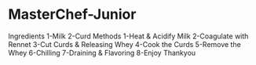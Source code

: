 # MasterChef-Junior
Ingredients
1-Milk
2-Curd
Methods
1-Heat & Acidify Milk
2-Coagulate with Rennet
3-Cut Curds & Releasing Whey
4-Cook the Curds
5-Remove the Whey
6-Chilling
7-Draining & Flavoring
8-Enjoy
Thankyou